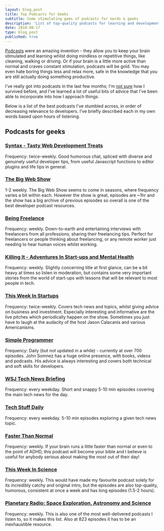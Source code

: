 ```yaml
---
layout: blog_post
title: Top Podcasts for Geeks
subtitle: Some stimulating gems of podcasts for nerds & geeks
description: 'List of top-quality podcasts for learning and development; for developers, nerds and geeks alike'
date: 2018-08-17
type: blog_post
published: true
---
```


[Podcasts](https://en.wikipedia.org/wiki/Podcast) were an amazing invention - they allow you to keep your brain stimulated and learning whilst doing mindless or repetitive things, like cleaning, walking or driving. Or if your brain is a little more active than normal and craves constant stimulation, podcasts will be gold. You may even hate boring things less and relax more, safe in the knowledge that you are still actually doing something productive.

I've really got into podcasts in the last few months; I'm [not sure](https://www.youtube.com/watch?v=sVyRkl5qNb8) how I survived before, and I've learned a lot of useful bits of advice that I've been able to incorporate into how I approach things.

Below is a list of the best podcasts I've stumbled across, in order of decreasing relevance to developers. I've briefly described each in my own words based upon hours of listening.

## Podcasts for geeks
### [Syntax - Tasty Web Development Treats](https://dev.to/syntax/)
Frequency: twice-weekly. Good humorous chat, spliced with diverse and genuinely useful developer tips, from useful Javascript functions to editor plugins and life tips in general.

### [The Big Web Show](http://5by5.tv/bigwebshow/)
1-2 weekly. The Big Web Show seems to come in seasons, where frequency varies a bit within each. However the show is great, episodes are ~1hr and the show has a big archive of previous episodes so overall is one of the best developer podcast resources.

### [Being Freelance](https://www.beingfreelance.com/)
Frequency: weekly. Down-to-earth and entertaining interviews with freelancers from all professions, sharing their freelancing tips. Perfect for freelancers or people thinking about freelancing, or any remote worker just needing to hear human voices whilst working.

### [Killing It - Adventures In Start-ups and Mental Health](https://open.spotify.com/show/449We08a4Ja7A4UuLkRRZD/)
Frequency: weekly. Slightly concerning title at first glance, can be a bit heavy at times so listen in moderation, but contains some very important stories from the world of start-ups with lessons that will be relevant to most people in tech.

### [This Week In Startups](https://thisweekinstartups.com/)
Frequency: twice-weekly. Covers tech news and topics, whilst giving advice on business and investment. Especially interesting and informative are the live pitches which periodically happen on the show. Sometimes you just have to laugh at the audacity of the host Jason Calacanis and various Americanisms.

### [Simple Programmer](https://simpleprogrammer.com/podcasts/)
Frequency: Daily (but not updated in a while) - currently at over 700 episodes. John Somnez has a huge online presence, with books, videos and podcasts. His advice is always interesting and covers both technical and soft skills for developers.

### [WSJ Tech News Briefing](https://www.wsj.com/podcasts/browse/wsj-tech-news-briefing/)
Frequency: every weekday. Short and snappy 5-10 min episodes covering the main tech news for the day.

### [Tech Stuff Daily](https://www.stuffmedia.com/techstuff-daily/)
Frequency: every weekday. 5-10 min episodes exploring a given tech news topic.

### [Faster Than Normal](https://www.fasterthannormal.com/)
Frequency: weekly. If your brain runs a little faster than normal or even to the point of ADHD,   this podcast will become your bible and I believe is useful for anybody serious about making the most out of their day!

### [This Week In Science](https://www.twis.org/)
Frequency: weekly. This would have made my favourite podcast solely for its incredibly catchy and original intro, but the episodes are also top-quality, humorous, consistent at once a week and has long episodes (1.5-2 hours).

### [Planetary Radio: Space Exploration, Astronomy and Science](http://www.planetary.org/multimedia/planetary-radio/)
Frequency: weekly. This is also one of the most well-delivered podcasts I listen to, so it makes this list. Also at 823 episodes it has to be an inexhaustible resource.
